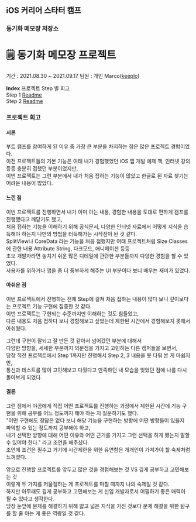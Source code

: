 ## iOS 커리어 스타터 캠프

### 동기화 메모장 저장소

# 🗒 동기화 메모장 프로젝트
기간 : 2021.08.30 ~ 2021.09.17
팀원 : 개인 Marco([keeplo](https://github.com/Keeplo))

**Index** 프로젝트 Step 별 회고  
Step 1 [Readme](https://github.com/Keeplo/ios-cloud-notes/tree/step1)  
Step 2 [Readme](https://github.com/Keeplo/ios-cloud-notes/tree/step2)  

### 프로젝트 회고

#### 서론  
부트 캠프를 참여하게 된 이유 중 가장 큰 부분을 차지하는 점은 많은 프로젝트 경험이었다.  
이전 프로젝트들의 기본 기능은 여태 내가 경험했었던 iOS 앱 개발 예제 책, 인터넷 강의 등등 충분히 접했던 부분이었지만,   
이번 프로젝트는 그런 부분에서 내가 처음 접하는 기능이 많았고 한글로 된 자료 찾기는 어려운 내용이 많았다.   

#### 느낀 점
이번 프로젝트를 진행하면서 내가 이미 아는 내용, 경험한 내용을 토대로 편하게 캠프를 진행했다고 깨닫기도 했고,  
처음 접하는 기능을 이해하기 위해 공식문서, 다양한 인터넷 자료에서 어떻게 지식을 습득해야 하는지 나만의 방법을 터득해가는 시작점이 된 것 같다.   
SplitView나 CoreData 라는 기능을 처음 접했지만 여태 프로젝트처럼 Size Classes에 관한 내용 Attribute String, 다크모드, 애니메이션 등등   
초보 개발자라면 놓치기 쉬운 많은 디테일에 관련한 부분들까지 다양한 경험을 할 수 있었다.   
사용자를 위하거나 앱을 좀 더 풍부하게 해주는 UI 부분이다 보니 배우는 재미가 있었다.  

#### 아쉬운 점
이번 프로젝트에서 진행하는 전체 Step에 걸쳐 처음 접하는 내용이 많다 보니 깊이보다는 프로젝트 기능 구현에 집중한 것 같다.  
이번 프로젝트는 구현되는 수준까지만 이해하는 것도 힘들었고,  
다른 내용도 처음 접하다 보니 경험해보고 싶었는데 제한된 시간에서 경험해보지 못해서 아쉬웠다.  

그런데 구현이 잘되고 잘 만든 것 같아서 넘어갔던 부분에 대해서  
다양한 방향을, 세세한 부분까지 의문점을 가지고 고민하는 다른 캠퍼들을 보면서,  
당장 직전 프로젝트에서 Step 1까지만 진행해서 Step 2, 3 내용을 못 다뤄 본 게 아쉽지만,  
통신과 테스트를 많이 고민해보고 다뤘다고 만족하던 내 모습을 잊었던 점에 나를 다시 돌아보게 되었다.  

#### 결론
그런 점에서 야곰에게 직접 어떤 프로젝트를 진행하는 과정에서 제한된 시간에 기능 구현을 위해 공부를 어느 정도까지 해야 하는 지 질문하기도 했다.  
"어떤 구현에도 정답은 없다 보니 해당 기능을 구현하는 방향에 어떤 방향들이 있을지 파악할 수 있는 정도까지 공부해야 하고,   
내가 선택한 방향에 대해 어떤 이유와 어떤 근거를 가지고 그런 선택을 하게 됐는지 말할 수 있어야 한다." 라고 조언을 해주셨다.  
조언에 조건은 필수고 거기에 시간제한을 위한 유연함은 개개인이 가져가야 할 숙제처럼 느껴졌다.  

앞으로 진행할 프로젝트를 앞두고 많은 것을 경험해보는 것 VS 깊게 공부하고 고민해보는 것   
이렇게 두 가지를 저울질하는 게 프로젝트를 마칠 때까지 나의 숙제일 것 같다.  
하지만 아무래도 깊게 공부하고 고민해보는 게 신입 개발자로서 어필하기 좋은 매력이 될 수 있다고 생각한다.  
당장 눈앞에 문제를 해결하기 위해 얇고 넓은 지식을 가진 것보다 문제 해결을 위한 탐구를 할 줄 아는 게 좋은 역량일 것 같다.   
